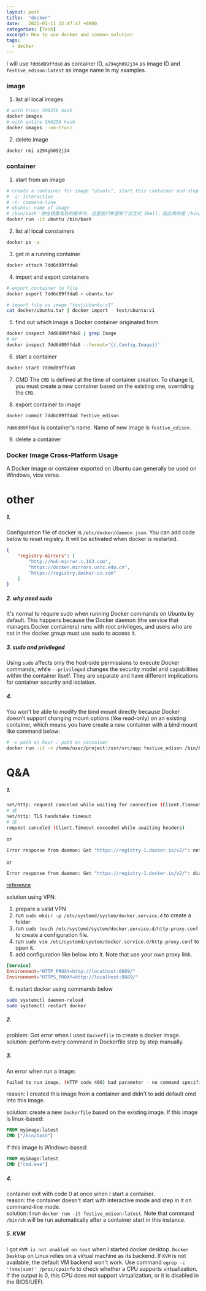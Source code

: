 ```yaml
---
layout: post
title:  "docker"
date:   2025-01-11 22:47:47 +0800
categories: [Tech]
excerpt: How to use docker and common solution
tags:
  - docker
---
```


I will use `7dd6d89ffda8` as container ID, `a294gh092j34` as image ID and `festive_edison:latest` as image name in my examples. 

### image
1. list all local images
```bash
# with trunc SHA256 hash
docker images
# with entire SHA256 hash
docker images --no-trunc
```

2. delete image
```bash
docker rmi a294gh092j34
```

### container

1. start from an image
```bash
# create a container for image "ubuntu", start this container and step in it on command-line mode
# -i: interactive
# -t: command-line
# ubuntu: name of image
# /bin/bash：放在镜像名后的是命令，这里我们希望有个交互式 Shell，因此用的是 /bin/bash。
docker run -it ubuntu /bin/bash
```

2. list all local constainers
```bash
docker ps -a
```
3. get in a running container
```bash
docker attach 7dd6d89ffda8
```

4. import and export containers

```bash
# export container to file
docker export 7dd6d89ffda8 > ubuntu.tar

# import file as image "test/ubuntu:v1"
cat docker/ubuntu.tar | docker import - test/ubuntu:v1
```

5. find out which image a Docker container originated from
```bash
docker inspect 7dd6d89ffda8 | grep Image
# or
docker inspect 7dd6d89ffda8 --format='{{.Config.Image}}'
```

6. start a container
```bash
docker start 7dd6d89ffda8
```

7. CMD
The `CMD` is defined at the time of container creation. To change it, you must create a new container based on the existing one, overriding the `CMD`.

8. export container to image
```bash
docker commit 7dd6d89ffda8 festive_edison
```
`7dd6d89ffda8` is container's name. Name of new image is `festive_edison`.

9. delete a container

### Docker Image Cross-Platform Usage
A Docker image or container exported on Ubuntu can generally be used on Windows, vice versa.

# other
##### 1. 
Configuration file of docker is `/etc/docker/daemon.json`. You can add code below to reset registry. It will be activated when docker is restarted.
```json
{
    "registry-mirrors": [
        "http://hub-mirror.c.163.com",
        "https://docker.mirrors.ustc.edu.cn",
        "https://registry.docker-cn.com"
    ]
}
```

##### 2. why need sudo
It's normal to require sudo when running Docker commands on Ubuntu by default. This happens because the Docker daemon (the service that manages Docker containers) runs with root privileges, and users who are not in the docker group must use sudo to access it.

##### 3. sudo and privileged
Using `sudo` affects only the host-side permissions to execute Docker commands, while `--privileged` changes the security model and capabilities within the container itself. They are separate and have different implications for container security and isolation.

##### 4. 
You won’t be able to modify the bind mount directly because Docker doesn’t support changing mount options (like read-only) on an existing container, which means you have create a new container with a bind mount like command below:
```bash
# -v path on host : path on container
docker run -it -v /home/user/project:/usr/src/app festive_edison /bin/bash
```

# Q&A
##### 1. 
```bash
net/http: request canceled while waiting for connection (Client.Timeout exceeded while awaiting headers)
# 或
net/http: TLS handshake timeout
# 或
request canceled (Client.Timeout exceeded while awaiting headers)
```
or 
```bash
Error response from daemon: Get "https://registry-1.docker.io/v2/": net/http: request canceled while waiting for connection (Client.Timeout exceeded while awaiting headers)
```
or 
```bash
Error response from daemon: Get "https://registry-1.docker.io/v2/": dial tcp ip: connect: connection refused
```

[reference](https://blog.csdn.net/2301_79849395/article/details/142829852)

solution using VPN:
1. prepare a valid VPN
2. run `sudo mkdir -p /etc/systemd/system/docker.service.d` to create a folder
3. run `sudo touch /etc/systemd/system/docker.service.d/http-proxy.conf` to create a configuration file.
4. run `sudo vim /etc/systemd/system/docker.service.d/http-proxy.conf` to open it.
5. add configuration like below into it. Note that use your own proxy link.
```conf
[Service]
Environment="HTTP_PROXY=http://localhost:8889/"
Environment="HTTPS_PROXY=http://localhost:8889/"
```
6. restart docker using commands below 
```bash
sudo systemctl daemon-reload
sudo systemctl restart docker
```
##### 2. 
problem: Got error when I used `Dockerfile` to create a docker image.
solution: perform every command in Dockerfile step by step manually.

##### 3. 
An error when run a image:
```bash
Failed to run image. (HTTP code 400) bad parameter - no command specified
```
reason: I created this image from a container and didn't to add default cmd into this image.

solution: create a new `Dockerfile` based on the existing image.
If this image is linux-based:
```Dockerfile
FROM myimage:latest
CMD ["/bin/bash"]
```
If this image is Windows-based:
```Dockerfile
FROM myimage:latest
CMD ["cmd.exe"]
```

##### 4. 
container exit with code 0 at once when I start a container. </br>
reason: the container doesn't start with interactive mode and step in it on command-line mode.</br>
solution: I run `docker rum -it festive_edison:latest`. Note that command `/bin/sh` will be run automatically after a container start in this instance.

##### 5. KVM
I got `KVM is not enabled on host` when I started docker desktop.
`Docker Desktop` on Linux relies on a virtual machine as its backend. If `KVM` is not available, the default VM backend won't work. Use command `egrep -c '(vmx|svm)' /proc/cpuinfo` to check whether a CPU supports virtualization. If the output is 0, this CPU does not support virtualization, or it is disabled in the BIOS/UEFI.